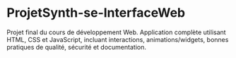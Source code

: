 # ProjetSynth-se-InterfaceWeb
Projet final du cours de développement Web. Application complète utilisant HTML, CSS et JavaScript, incluant interactions, animations/widgets, bonnes pratiques de qualité, sécurité et documentation.
